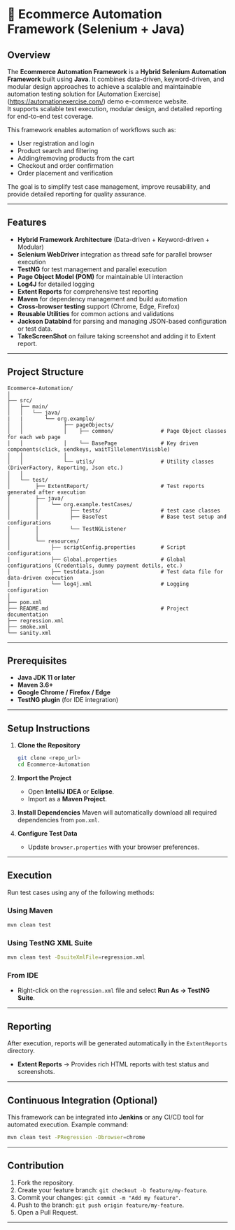 # 🛒 Ecommerce Automation Framework (Selenium + Java)

## Overview

The **Ecommerce Automation Framework** is a **Hybrid Selenium Automation Framework** built using **Java**. 
It combines data-driven, keyword-driven, and modular design approaches to achieve a scalable and maintainable 
automation testing solution for [Automation Exercise] (https://automationexercise.com/) demo e-commerce website.  
It supports scalable test execution, modular design, and detailed reporting for end-to-end test coverage.

This framework enables automation of workflows such as:
- User registration and login
- Product search and filtering
- Adding/removing products from the cart
- Checkout and order confirmation
- Order placement and verification

The goal is to simplify test case management, improve reusability, and provide detailed reporting for quality assurance.

---

## Features

- **Hybrid Framework Architecture** (Data-driven + Keyword-driven + Modular)
- **Selenium WebDriver** integration as thread safe for parallel browser execution
- **TestNG** for test management and parallel execution
- **Page Object Model (POM)** for maintainable UI interaction
- **Log4J** for detailed logging 
- **Extent Reports** for comprehensive test reporting
- **Maven** for dependency management and build automation
- **Cross-browser testing** support (Chrome, Edge, Firefox)
- **Reusable Utilities** for common actions and validations
- **Jackson Databind** for parsing and managing JSON-based configuration or test data.
- **TakeScreenShot** on failure taking screenshot and adding it to Extent report.

---

## Project Structure

```
Ecommerce-Automation/
│
├── src/
│   ├── main/
│   │   └── java/
|   |       └── org.example/
│   │             ├── pageObjects/               
│   │             │    ├── common/               # Page Object classes for each web page
│   │             │    └── BasePage              # Key driven components(click, sendkeys, waitTillelementVisisble)
│   │             │ 
│   │             └── utils/                     # Utility classes (DriverFactory, Reporting, Json etc.)
│   │   
│   └── test/
│        ├── ExtentReport/                       # Test reports generated after execution
│        ├── java/
│        │    └── org.example.testCases/
│        │          ├── tests/                   # test case classes
│        │          ├── BaseTest                 # Base test setup and configurations
│        │          └── TestNGListener 
│        │
│        └── resources/
│             ├── scriptConfig.properties        # Script configurations
│             ├── Global.properties              # Global configurations (Credentials, dummy payment detils, etc.)
│             ├── testdata.json                  # Test data file for data-driven execution
│             └── log4j.xml                      # Logging configuration
│                    
├── pom.xml    
├── README.md                                    # Project documentation
├── regression.xml
├── smoke.xml
└── sanity.xml                        
```

---

## Prerequisites

- **Java JDK 11 or later**
- **Maven 3.6+**
- **Google Chrome / Firefox / Edge**
- **TestNG plugin** (for IDE integration)

---

## Setup Instructions

1. **Clone the Repository**
   ```bash
   git clone <repo_url>
   cd Ecommerce-Automation
   ```

2. **Import the Project**
   - Open **IntelliJ IDEA** or **Eclipse**.
   - Import as a **Maven Project**.

3. **Install Dependencies**
   Maven will automatically download all required dependencies from `pom.xml`.

4. **Configure Test Data**
   - Update `browser.properties` with your browser preferences.

---

## Execution

Run test cases using any of the following methods:

### Using Maven
```bash
mvn clean test
```

### Using TestNG XML Suite
```bash
mvn clean test -DsuiteXmlFile=regression.xml
```

### From IDE
- Right-click on the `regression.xml` file and select **Run As → TestNG Suite**.

---

## Reporting

After execution, reports will be generated automatically in the `ExtentReports` directory.

- **Extent Reports** → Provides rich HTML reports with test status and screenshots.

---


## Continuous Integration (Optional)

This framework can be integrated into **Jenkins** or any CI/CD tool for automated execution. Example command:

```bash
mvn clean test -PRegression -Dbrowser=chrome
```

---

## Contribution

1. Fork the repository.
2. Create your feature branch: `git checkout -b feature/my-feature`.
3. Commit your changes: `git commit -m "Add my feature"`.
4. Push to the branch: `git push origin feature/my-feature`.
5. Open a Pull Request.

---

